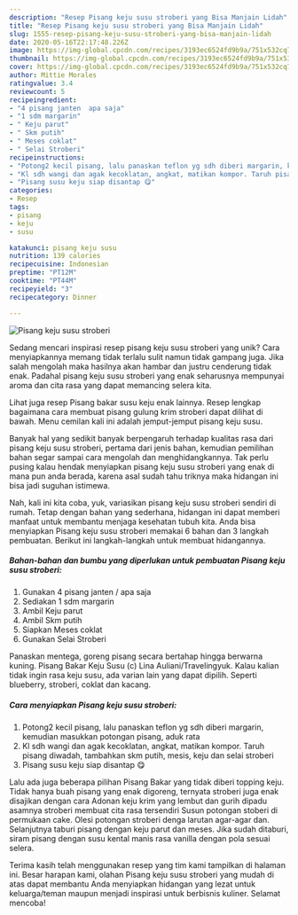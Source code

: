 ```yaml
---
description: "Resep Pisang keju susu stroberi yang Bisa Manjain Lidah"
title: "Resep Pisang keju susu stroberi yang Bisa Manjain Lidah"
slug: 1555-resep-pisang-keju-susu-stroberi-yang-bisa-manjain-lidah
date: 2020-05-16T22:17:48.226Z
image: https://img-global.cpcdn.com/recipes/3193ec6524fd9b9a/751x532cq70/pisang-keju-susu-stroberi-foto-resep-utama.jpg
thumbnail: https://img-global.cpcdn.com/recipes/3193ec6524fd9b9a/751x532cq70/pisang-keju-susu-stroberi-foto-resep-utama.jpg
cover: https://img-global.cpcdn.com/recipes/3193ec6524fd9b9a/751x532cq70/pisang-keju-susu-stroberi-foto-resep-utama.jpg
author: Mittie Morales
ratingvalue: 3.4
reviewcount: 5
recipeingredient:
- "4 pisang janten  apa saja"
- "1 sdm margarin"
- " Keju parut"
- " Skm putih"
- " Meses coklat"
- " Selai Stroberi"
recipeinstructions:
- "Potong2 kecil pisang, lalu panaskan teflon yg sdh diberi margarin, kemudian masukkan potongan pisang, aduk rata"
- "Kl sdh wangi dan agak kecoklatan, angkat, matikan kompor. Taruh pisang diwadah, tambahkan skm putih, mesis, keju dan selai stroberi"
- "Pisang susu keju siap disantap 😋"
categories:
- Resep
tags:
- pisang
- keju
- susu

katakunci: pisang keju susu 
nutrition: 139 calories
recipecuisine: Indonesian
preptime: "PT12M"
cooktime: "PT44M"
recipeyield: "3"
recipecategory: Dinner

---
```



![Pisang keju susu stroberi](https://img-global.cpcdn.com/recipes/3193ec6524fd9b9a/751x532cq70/pisang-keju-susu-stroberi-foto-resep-utama.jpg)

Sedang mencari inspirasi resep pisang keju susu stroberi yang unik? Cara menyiapkannya memang tidak terlalu sulit namun tidak gampang juga. Jika salah mengolah maka hasilnya akan hambar dan justru cenderung tidak enak. Padahal pisang keju susu stroberi yang enak seharusnya mempunyai aroma dan cita rasa yang dapat memancing selera kita.

Lihat juga resep Pisang bakar susu keju enak lainnya. Resep lengkap bagaimana cara membuat pisang gulung krim stroberi dapat dilihat di bawah. Menu cemilan kali ini adalah jemput-jemput pisang keju susu.

Banyak hal yang sedikit banyak berpengaruh terhadap kualitas rasa dari pisang keju susu stroberi, pertama dari jenis bahan, kemudian pemilihan bahan segar sampai cara mengolah dan menghidangkannya. Tak perlu pusing kalau hendak menyiapkan pisang keju susu stroberi yang enak di mana pun anda berada, karena asal sudah tahu triknya maka hidangan ini bisa jadi suguhan istimewa.


Nah, kali ini kita coba, yuk, variasikan pisang keju susu stroberi sendiri di rumah. Tetap dengan bahan yang sederhana, hidangan ini dapat memberi manfaat untuk membantu menjaga kesehatan tubuh kita. Anda bisa menyiapkan Pisang keju susu stroberi memakai 6 bahan dan 3 langkah pembuatan. Berikut ini langkah-langkah untuk membuat hidangannya.

<!--inarticleads1-->

##### Bahan-bahan dan bumbu yang diperlukan untuk pembuatan Pisang keju susu stroberi:

1. Gunakan 4 pisang janten / apa saja
1. Sediakan 1 sdm margarin
1. Ambil  Keju parut
1. Ambil  Skm putih
1. Siapkan  Meses coklat
1. Gunakan  Selai Stroberi


Panaskan mentega, goreng pisang secara bertahap hingga berwarna kuning. Pisang Bakar Keju Susu (c) Lina Auliani/Travelingyuk. Kalau kalian tidak ingin rasa keju susu, ada varian lain yang dapat dipilih. Seperti blueberry, stroberi, coklat dan kacang. 

<!--inarticleads2-->

##### Cara menyiapkan Pisang keju susu stroberi:

1. Potong2 kecil pisang, lalu panaskan teflon yg sdh diberi margarin, kemudian masukkan potongan pisang, aduk rata
1. Kl sdh wangi dan agak kecoklatan, angkat, matikan kompor. Taruh pisang diwadah, tambahkan skm putih, mesis, keju dan selai stroberi
1. Pisang susu keju siap disantap 😋


Lalu ada juga beberapa pilihan Pisang Bakar yang tidak diberi topping keju. Tidak hanya buah pisang yang enak digoreng, ternyata stroberi juga enak disajikan dengan cara Adonan keju krim yang lembut dan gurih dipadu asamnya stroberi membuat cita rasa tersendiri Susun potongan stoberi di permukaan cake. Olesi potongan stroberi denga larutan agar-agar dan. Selanjutnya taburi pisang dengan keju parut dan meses. Jika sudah ditaburi, siram pisang dengan susu kental manis rasa vanilla dengan pola sesuai selera. 

Terima kasih telah menggunakan resep yang tim kami tampilkan di halaman ini. Besar harapan kami, olahan Pisang keju susu stroberi yang mudah di atas dapat membantu Anda menyiapkan hidangan yang lezat untuk keluarga/teman maupun menjadi inspirasi untuk berbisnis kuliner. Selamat mencoba!

